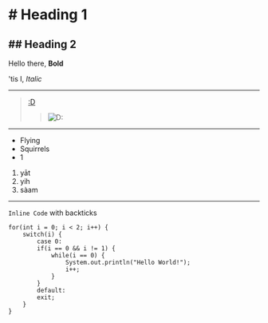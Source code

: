 # # Heading 1

## ## Heading 2
 
Hello there, **Bold** 

'tis I, *Italic*
***
> [:D](https://davidmyoungg.github.io/cse15l-lab-report/)
> > ![D:](https://upload.wikimedia.org/wikipedia/commons/thumb/c/c1/Google_Homepage.svg/640px-Google_Homepage.svg.png)
***
* Flying
* Squirrels
* 1

1. yāt
2. yih
3. sàam

---
`Inline Code` with backticks
```
for(int i = 0; i < 2; i++) {
    switch(i) {
        case 0:
        if(i == 0 && i != 1) {
            while(i == 0) {
                System.out.println("Hello World!");
                i++;
            }
        }
        default:
        exit;
    }
}
```